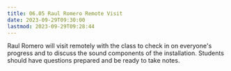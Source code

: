 ```yaml
---
title: 06.05 Raul Romero Remote Visit
date: 2023-09-29T09:30:00
lastmod: 2023-09-29T09:28:44
---
```


Raul Romero will visit remotely with the class to check in on everyone's progress and to discuss the sound components of the installation. Students should have questions prepared and be ready to take notes.
